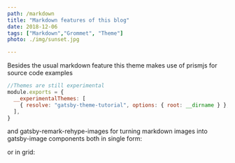 ```yaml
---
path: /markdown
title: "Markdown features of this blog"
date: 2018-12-06
tags: ["Markdown","Grommet", "Theme"]
photo: ./img/sunset.jpg

---
```


Besides the usual markdown feature this theme makes use of prismjs for source code
examples

```js
//Themes are still experimental
module.exports = {
  __experimentalThemes: [
    { resolve: "gatsby-theme-tutorial", options: { root: __dirname } },
  ],
}
```

and gatsby-remark-rehype-images for turning markdown images into gatsby-image components both in single form:

<rehype-image src="./img/fiji.jpg"></rehype-image>

or in grid:

<grid>
<rehype-image src="./img/fiji.jpg"></rehype-image>
<rehype-image src="./img/sunset.jpg"></rehype-image>
</grid>
